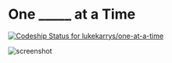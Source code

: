 # One _____ at a Time

[ ![Codeship Status for lukekarrys/one-at-a-time](https://codeship.com/projects/PROJECT/status?branch=master)](https://codeship.com/projects/PROJECT)

![screenshot](https://cldup.com/WhsAei3Uj2.png)
